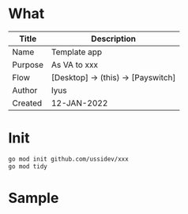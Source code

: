 # What

Title          | Description
---------------|-----------------------
Name           | Template app
Purpose        | As VA to xxx
Flow           | [Desktop] -> (this) -> [Payswitch]
Author         | Iyus
Created        | 12-JAN-2022 

# Init

```bash
go mod init github.com/ussidev/xxx
go mod tidy
```

# Sample